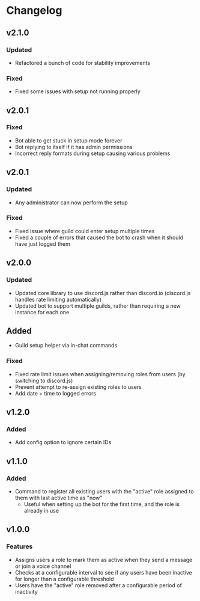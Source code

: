 # Changelog

## v2.1.0

### Updated

- Refactored a bunch of code for stability improvements

### Fixed

- Fixed some issues with setup not running properly

## v2.0.1

### Fixed

- Bot able to get stuck in setup mode forever
- Bot replying to itself if it has admin permissions
- Incorrect reply formats during setup causing various problems

## v2.0.1

### Updated

- Any administrator can now perform the setup

### Fixed

- Fixed issue where guild could enter setup multiple times
- Fixed a couple of errors that caused the bot to crash when it should have just logged them

## v2.0.0

### Updated

- Updated core library to use discord.js rather than discord.io (discord.js handles rate limiting automatically)
- Updated bot to support multiple guilds, rather than requiring a new instance for each one

## Added

- Guild setup helper via in-chat commands

### Fixed

- Fixed rate limit issues when assigning/removing roles from users (by switching to discord.js)
- Prevent attempt to re-assign existing roles to users
- Add date + time to logged errors

## v1.2.0

### Added

- Add config option to ignore certain IDs

## v1.1.0

### Added

- Command to register all existing users with the "active" role assigned to them with last active time as "now"
	- Useful when setting up the bot for the first time, and the role is already in use

## v1.0.0

### Features

- Assigns users a role to mark them as active when they send a message or join a voice channel
- Checks at a configurable interval to see if any users have been inactive for longer than a configurable threshold
- Users have the "active" role removed after a configurable period of inactivity
